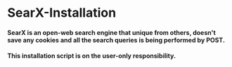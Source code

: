 # SearX-Installation

#### SearX is an open-web search engine that unique from others, doesn't save any cookies and all the search queries is being performed by POST.

#### This installation script is on the user-only responsibility.

